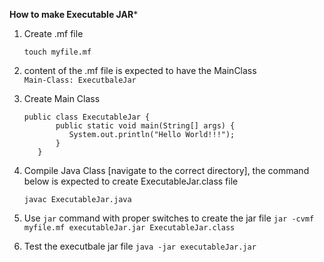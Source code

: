 **How to make Executable JAR***

1. Create .mf file

   ```touch myfile.mf```

2. content of the .mf file is expected to have the MainClass </br>
     ```Main-Class: ExecutbaleJar ```


3. Create Main Class
   ```
   public class ExecutableJar {
          public static void main(String[] args) {
             System.out.println("Hello World!!!");
          }
      }
   ```
4. Compile Java Class [navigate to the correct directory], the command below is expected to create ExecutableJar.class file

    ```javac ExecutableJar.java```

5. Use  ```jar``` command with proper switches to create the jar file
   ``` jar -cvmf myfile.mf executableJar.jar ExecutableJar.class  ```


5. Test the executbale jar file
    ```java -jar executableJar.jar```
   
